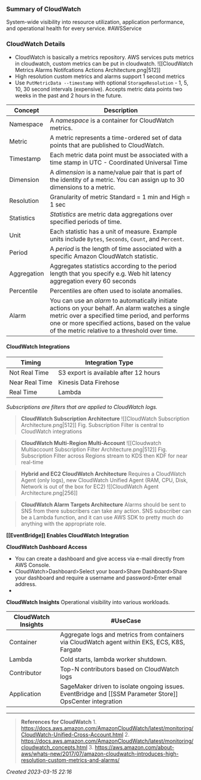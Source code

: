 ### Summary of CloudWatch
System-wide visibility into resource utilization, application performance, and operational health for every service. 
#AWSService 
### CloudWatch Details
- CloudWatch is basically a metrics repository. AWS services puts metrics in cloudwatch, custom metrics can be put in cloudwatch.
![[CloudWatch Metrics Alarms Notifcations Actions Architecture.png|512]]
- High resolution custom metrics and alarms support 1 second metrics
- Use `PutMetricData --timestamp` with optional `StorageResolution` - 1, 5, 10, 30 second intervals (expensive). Accepts metric data points two weeks in the past and 2 hours in the future.

| Concept     | Description                                                                                                                                                                                                                                             |
| ----------- | ------------------------------------------------------------------------------------------------------------------------------------------------------------------------------------------------------------------------------------------------------- |
| Namespace   | A _namespace_ is a container for CloudWatch metrics.                                                                                                                                                                                                    |
| Metric      | A metric represents a time-ordered set of data points that are published to CloudWatch.                                                                                                                                                                 |
| Timestamp   | Each metric data point must be associated with a time stamp in UTC - Coordinated Universal Time                                                                                                                                                         |
| Dimension   | A _dimension_ is a name/value pair that is part of the identity of a metric. You can assign up to 30 dimensions to a metric.                                                                                                                            |
| Resolution  | Granularity of metric Standard = 1 min and High = 1 sec                                                                                                                                                                                                 |
| Statistics  | _Statistics_ are metric data aggregations over specified periods of time.                                                                                                                                                                               |
| Unit        | Each statistic has a unit of measure. Example units include `Bytes`, `Seconds`, `Count`, and `Percent`.                                                                                                                                    |
| Period      | A _period_ is the length of time associated with a specific Amazon CloudWatch statistic.                                                                                                                                                                |
| Aggregation | Aggregates statistics according to the period length that you specify e.g. Web hit latency aggregation every 60 seconds                                                                                                                                 |
| Percentile  | Percentiles are often used to isolate anomalies.                                                                                                                                                                                                        |
| Alarm       | You can use an _alarm_ to automatically initiate actions on your behalf. An alarm watches a single metric over a specified time period, and performs one or more specified actions, based on the value of the metric relative to a threshold over time. |

#### CloudWatch Integrations
| Timing         | Integration Type                      |
| -------------- | ------------------------------------- |
| Not Real Time  | S3 export is available after 12 hours |
| Near Real Time | Kinesis Data Firehose                 |
| Real Time      | Lambda                                |

_Subscriptions are filters that are applied to CloudWatch logs._ 

>**CloudWatch Subscription Architecture**
![[CloudWatch Subscription Architecture.png|512]]
Fig. Subscription Filter is central to CloudWatch integrations

> **CloudWatch Multi-Region Multi-Account**
![[Cloudwatch Multiaccount Subscription Filter Architecture.png|512]]
Fig. Subscription Filter across Regions stream to KDS then KDF for near real-time

> **Hybrid and EC2 CloudWatch Architecture**
> Requires a CloudWatch Agent (only logs), new CloudWatch Unified Agent (RAM, CPU, Disk, Network is out of the box for EC2)
> ![[CloudWatch Agent Architecture.png|256]]

> **CloudWatch Alarm Targets Architecture**
> Alarms should be sent to SNS from there subscribers can take any action.
> SNS subscriber can be a Lambda function, and it can use AWS SDK to pretty much do anything with the appropriate role.

**[[EventBridge]] Enables CloudWatch Integration**

**CloudWatch Dashboard Access**
- You can create a dashboard and give access via e-mail directly from AWS Console.
- CloudWatch>Dashboard>Select your board>Share Dashboard>Share your dashboard and require a username and password>Enter email address.
- 
**CloudWatch Insights**
Operational visibility into various workloads. 

| CloudWatch Insights | #UseCase                                                                                       |
| ------------------- | --------------------------------------------------------------------------------------------- |
| Container           | Aggregate logs and metrics from containers via CloudWatch agent within EKS, ECS, K8S, Fargate |
| Lambda              | Cold starts, lambda worker shutdown.                                                          |
| Contributor         | Top-N contributors based on CloudWatch logs                                                   |
| Application         | SageMaker driven to isolate ongoing issues. EventBridge and [[SSM Parameter Store]] OpsCenter integration         |



---
>  **References for CloudWatch**
	1.  https://docs.aws.amazon.com/AmazonCloudWatch/latest/monitoring/CloudWatch-Unified-Cross-Account.html
	2. https://docs.aws.amazon.com/AmazonCloudWatch/latest/monitoring/cloudwatch_concepts.html
	3. https://aws.amazon.com/about-aws/whats-new/2017/07/amazon-cloudwatch-introduces-high-resolution-custom-metrics-and-alarms/


*Created  2023-03-15 22:16*
